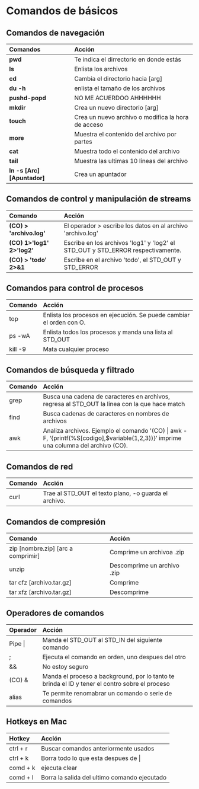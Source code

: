 # Comandos de básicos

## Comandos de navegación

| Comandos | Acción |
| :--- | :--- |
| **pwd** | Te indica el dirrectorio en donde estás |
| **ls** | Enlista los archivos |
| **cd** | Cambia el directorio hacia \[arg\] |
| **du -h** | enlista el tamaño de los archivos |
| **pushd-popd** | NO ME ACUERDOO AHHHHHH |
| **mkdir** | Crea un nuevo directorio \[arg\] |
| **touch** | Crea un nuevo archivo o modifica la hora de acceso |
| **more** | Muestra el contenido del archivo por partes |
| **cat** | Muestra todo el contenido del archivo |
| **tail** | Muestra las ultimas 10 lineas del archivo |
| **ln -s \[Arc\] \[Apuntador\]** | Crea un apuntador |

## Comandos de control y manipulación de streams

| Comando | Acción |
| :--- | :--- |
| **\(CO\) &gt; 'archivo.log'** | El operador &gt; escribe los datos en al archivo 'archivo.log' |
| **\(CO\) 1&gt;'log1' 2&gt;'log2'** | Escribe en los archivos 'log1' y 'log2' el STD\_OUT y STD\_ERROR respectivamente. |
| **\(CO\) &gt; 'todo' 2&gt;&1** | Escribe en el archivo 'todo', el STD\_OUT y STD\_ERROR |

## Comandos para control de procesos

| Comando | Acción |
| :--- | :--- |
| top | Enlista los procesos en ejecución. Se puede cambiar el orden con O. |
| ps -wA | Enlista todos los procesos y manda una lista al STD\_OUT |
| kill -9 | Mata cualquier proceso |

## Comandos de búsqueda y filtrado

| Comando | Acción |
| :--- | :--- |
| grep | Busca una cadena de caracteres en archivos, regresa al STD\_OUT la linea con la que hace match |
| find | Busca cadenas de caracteres en nombres de archivos |
| awk | Analiza archivos. Ejemplo el comando '\(CO\) \| awk -F, ‘{printf\(%S\[codigo\],$variable\(1,2,3\)\)}’ imprime una columna del archivo \(CO\). |

## Comandos de red

| Comando | Acción |
| :--- | :--- |
| curl | Trae al STD\_OUT el texto plano, -o guarda el archivo. |

## Comandos de compresión

| Comando | Acción |
| :--- | :--- |
| zip \[nombre.zip\] \[arc a comprimir\] | Comprime un archivoa .zip |
| unzip | Descomprime un archivo .zip |
| tar cfz \[archivo.tar.gz\] | Comprime |
| tar xfz \[archivo.tar.gz\] | Descomprime |

## Operadores de comandos

| Operador | Acción |
| :--- | :--- |
| Pipe \| | Manda el STD\_OUT al STD\_IN del siguiente comando |
| ; | Ejecuta el comando en orden, uno despues del otro |
| && | No estoy seguro |
| \(CO\) & | Manda el proceso a background, por lo tanto te brinda el ID y tener el contro sobre el proceso |
| alias | Te permite renomabrar un comando o serie de comandos |

## Hotkeys en Mac

| Hotkey | Acción |
| :--- | :--- |
| ctrl + r | Buscar comandos anteriormente usados |
| ctrl + k | Borra todo lo que esta despues de \| |
| comd + k | ejecuta clear |
| comd + l | Borra la salida del ultimo comando ejecutado |

